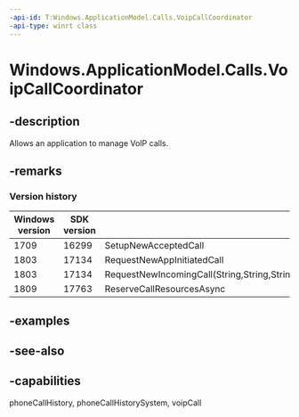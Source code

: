 ```yaml
---
-api-id: T:Windows.ApplicationModel.Calls.VoipCallCoordinator
-api-type: winrt class
---
```


<!-- Class syntax.
public class VoipCallCoordinator : Windows.ApplicationModel.Calls.IVoipCallCoordinator
-->

# Windows.ApplicationModel.Calls.VoipCallCoordinator

## -description
Allows an application to manage VoIP calls.

## -remarks

### Version history

| Windows version | SDK version | Value added |
| -- | -- | -- |
| 1709 | 16299 | SetupNewAcceptedCall |
| 1803 | 17134 | RequestNewAppInitiatedCall |
| 1803 | 17134 | RequestNewIncomingCall(String,String,String,Uri,String,Uri,String,Uri,VoipPhoneCallMedia,TimeSpan,String) |
| 1809 | 17763 | ReserveCallResourcesAsync |

## -examples

## -see-also

## -capabilities
phoneCallHistory, phoneCallHistorySystem, voipCall
